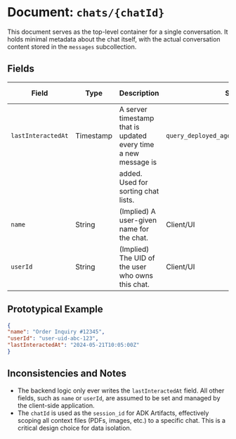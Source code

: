 # Document: `chats/{chatId}`

This document serves as the top-level container for a single conversation. It holds minimal metadata about the chat itself, with the actual conversation content stored in the `messages` subcollection.

## Fields

| Field               | Type      | Description                                                    | Set By                                | Read By                 |  
| ------------------- | --------- | -------------------------------------------------------------- | ------------------------------------- | ----------------------- |  
| `lastInteractedAt`  | Timestamp | A server timestamp that is updated every time a new message is | `query_deployed_agent_orchestrator_logic` | _(For client display)_ |  
|                     |           | added. Used for sorting chat lists.                            |                                       |                         |  
| `name`              | String    | (Implied) A user-given name for the chat.                      | Client/UI                             | _(For client display)_ |  
| `userId`            | String    | (Implied) The UID of the user who owns this chat.              | Client/UI                             | _(For client display)_ |  

## Prototypical Example

```json  
{  
"name": "Order Inquiry #12345",  
"userId": "user-uid-abc-123",  
"lastInteractedAt": "2024-05-21T10:05:00Z"  
}  
```

## Inconsistencies and Notes
*   The backend logic only ever writes the `lastInteractedAt` field. All other fields, such as `name` or `userId`, are assumed to be set and managed by the client-side application.
*   The `chatId` is used as the `session_id` for ADK Artifacts, effectively scoping all context files (PDFs, images, etc.) to a specific chat. This is a critical design choice for data isolation.  